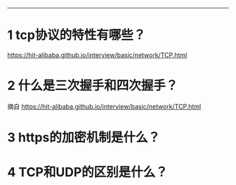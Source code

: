 -----

# 1 **tcp协议的特性有哪些？**

 https://hit-alibaba.github.io/interview/basic/network/TCP.html

# 2 **什么是三次握手和四次握手？**

摘自 https://hit-alibaba.github.io/interview/basic/network/TCP.html

# 3 **https的加密机制是什么？**



# 4 **TCP和UDP的区别是什么？**